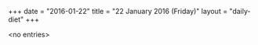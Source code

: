 +++
date = "2016-01-22"
title = "22 January 2016 (Friday)"
layout = "daily-diet"
+++


\<no entries\>

